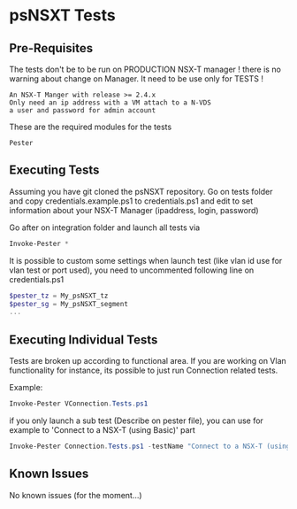# psNSXT Tests

## Pre-Requisites

The tests don't be to be run on PRODUCTION NSX-T manager ! there is no warning about change on Manager.
It need to be use only for TESTS !

    An NSX-T Manger with release >= 2.4.x
    Only need an ip address with a VM attach to a N-VDS 
    a user and password for admin account

These are the required modules for the tests

    Pester

## Executing Tests

Assuming you have git cloned the psNSXT repository. Go on tests folder and copy credentials.example.ps1 to credentials.ps1 and edit to set information about your NSX-T Manager (ipaddress, login, password)

Go after on integration folder and launch all tests via

```powershell
Invoke-Pester *
```

It is possible to custom some settings when launch test (like vlan id use for vlan test or port used), you need to uncommented following line on credentials.ps1

```powershell
$pester_tz = My_psNSXT_tz
$pester_sg = My_psNSXT_segment
...
```

## Executing Individual Tests

Tests are broken up according to functional area. If you are working on Vlan functionality for instance, its possible to just run Connection related tests.

Example:

```powershell
Invoke-Pester VConnection.Tests.ps1
```

if you only launch a sub test (Describe on pester file), you can use for example to 'Connect to a NSX-T (using Basic)' part

```powershell
Invoke-Pester Connection.Tests.ps1 -testName "Connect to a NSX-T (using Basic)"
```

## Known Issues

No known issues (for the moment...)